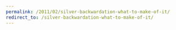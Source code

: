 ```yaml
---
permalink: /2011/02/silver-backwardation-what-to-make-of-it/
redirect_to: /silver-backwardation-what-to-make-of-it/
---
```

